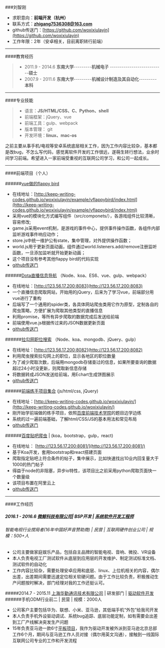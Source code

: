 ###刘智刚
 - 求职意向：**前端开发（杭州）**
 -  联系方式：**zhigang7536308@163.com**
 - github传送门：[https://github.com/woxixiulayin](https://github.com/woxixiulayin)
 - 工作年限：2年（安卓相关，目前离职转行前端）

----
####教育经历
> - 2011.9 - 2014.6  **东南大学**---------**机械电子** ---------------------------**硕士**
> - 2007.9 - 2011.6  **东南大学**---------**机械设计制造及其自动化**---------**本科**

----
####专业技能
> - 语言：**JS/HTML/CSS、C、Python、shell**
> - 前端框架：jQuery、vue
> - 前端工具：gulp、webpack
> - 版本管理： git
> - 开发环境：**linux、mac-os**

之前主要从事手机/电视等安卓系统底层相关工作，因为工作内容比较杂，基本都是改bug，不怎么写代码，感觉离软件开发的工作很远，遂萌生转行想法，业余时间学习前端。希望进入一家前端受重视的互联网公司学习，和公司一起成长。

---
####前端项目（个人）


######[vue做的flappy bird](http://keep-writing-codes.github.io/woxixiulayin/example/vflappybird/index.html)
- 在线地址：[http://keep-writing-codes.github.io/woxixiulayin/example/vflappybird/index.html](http://keep-writing-codes.github.io/woxixiulayin/example/vflappybird/index.html)
- 采用vue的模块化方式编写组件（src/componets/），各游戏组件比较清晰，容易修改;
- game.js采用event机制，是游戏的事件中心，提供事件操作函数，各组件内部监听游戏事件响应动作；
- store.js中统一维护公有state，集中管理，对外提供操作函数；
- world.js用于更新页面动画，组件通过world.listeners.add/remove注册监听函数，一旦添加监听就开始更新动画；
- 这个项目没有参考其他flappy bird的代码实现
- [github传送门](https://github.com/woxixiulayin/vflappybird)

######[Dota直播信息导航](http://123.56.17.200:8083) （Node、koa、ES6、vue、gulp、webpack）
- 在线地址：[http://123.56.17.200:8083](http://123.56.17.200:8083)
- 一个直播信息爬取网站，开始用的jQuery，后来为了学习vue，前端部分用vue进行了重构
- 后端写了一个通用的spider类，各具体网站爬虫类用它作为原型，定制各自的爬虫策略，方便扩展为爬取其他类型的直播信息
- 利用promise，等所有异步爬取的数据完成后发送给前端
- 前端使用vue.js根据传过来的JSON数据更新页面
- [github传送门](https://github.com/woxixiulayin/vue-livedota)

######[拉勾网职位搜索](http://123.56.17.200:8082) （Node、koa、mongodb、jQuery、gulp）
- 在线地址：[http://123.56.17.200:8082](http://123.56.17.200:8082)
- 利用爬虫搜索拉勾网上的职位，显示各地区的职位数量
- 为了减少爬取次数，后端用mongodb存储查过的信息，如果所要查询的数据超过24小时没更新，则爬取新信息存储
- 将数据转成JSON发送给前端，用Echart生成饼图展示
- [github传送门](https://github.com/woxixiulayin/lagou_spider)

######[前端练手项目集合](http://keep-writing-codes.github.io/woxixiulayin/) (js/html/css, jQuery)
- 在线地址：[http://keep-writing-codes.github.io/woxixiulayin/](http://keep-writing-codes.github.io/woxixiulayin/)
- 刚开始学前端做的练手项目，依照[百度前端技术学院](http://ife.baidu.com/task/all)的题目边学边练
- 系统的过一遍前端基础，了解html/CSS/JS的基本用法和常见布局
- [github传送门](https://github.com/keep-writing-codes/woxixiulayin)


######[百度贴吧爬虫](http://123.56.17.200:8081/) | (koa，bootstrap，gulp，react)
- 在线地址： [http://123.56.17.200:8081/](http://123.56.17.200:8081/)
- 基于Koa开发，套用bootstrap和react搭建页面
- 爬取指定贴吧上符合条件的帖子，集中展示，比如快速找出10业内回复量大于1000的热门帖子
- 得益于node的非阻塞，异步io特性，该项目比之前采用python爬取页面快一个数量级
- 该项目布置在阿里云上
- [github传送门](https://github.com/woxixiulayin/tiebadig_node)



----

####工作经历
##### 2016.1 - 2016.6  [微鲸科技有限公司](http://www.lagou.com/gongsi/103191.html)| BSP开发 | [系统软件开发工程师](http://www.whaley.cn/recruit/)
###### 智能电视行业搅局者(16年中国好声音赞助商) | 民营 | 互联网硬件创业公司 | 规模：500+人
- 公司主要做家庭娱乐产品，包括自主品牌的智能电视、音响、微投、VR设备
- 本人负责电视工厂测试软件从底层到应用层的开发维护、制定测试标准文档、测试软件的自动化
- 工作内容比较杂，需要处理安卓应用和底层、linux、上位机相关的内容，偶尔出差，出差期间需要迅速定位相关软硬问题。由于工作比较负责，积极推动生产问题按时解决，部门经理对我的工作还挺认可。

#####2014.7 - 2015.11 [上海华勤通讯技术有限公司](http://www.lagou.com/gongsi/27970.html) | 研发部门 | [驱动软件开发](http://job.huaqin.com/recruitment/index/jt/1/jt2/3)
######手机ODM行业前二 | 民营 | 规模：2000人
- 公司客户主要包括华为、联想、小米、亚马逊，其低端手机“外包”给我司开发
- 本人负责手机外设驱动调试、系统bug追踪、底层功能定制，如有需要会出差到工厂产线解决突发生产问题
- 15年负责亚马逊一款6寸[平板项目](https://www.amazon.cn/dp/B01GEW5890/ref=sa_menu_firetab_l2_kindle)，我作为驱动开发被外派到亚马逊北京总部工作6个月，期间与亚马逊工作人员对接（偶尔用英文沟通），接触到一线国际互联网公司专业的工作和开发流程
